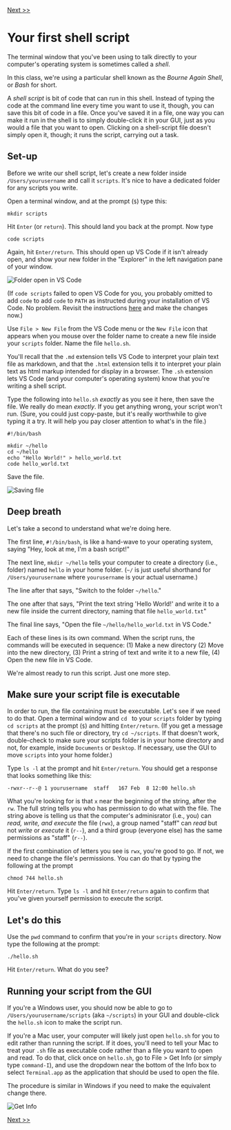 [Next &gt;&gt;](journal-script.md)

# Your first shell script

The terminal window that you've been using to talk directly to your computer's operating system is sometimes called a *shell*.

In this class, we're using a particular shell known as the *Bourne Again Shell*, or *Bash* for short.

A *shell script* is bit of code that can run in this shell. Instead of typing the code at the command line every time you want to use it, though, you can save this bit of code in a file. Once you've saved it in a file, one way you can make it run in the shell is to simply double-click it in your GUI, just as you would a file that you want to open. Clicking on a shell-script file doesn't simply open it, though; it runs the script, carrying out a task.

## Set-up

Before we write our shell script, let's create a new folder inside `/Users/yourusername` and call it `scripts`. It's nice to have a dedicated folder for any scripts you write. 

Open a terminal window, and at the prompt (`$`) type this:

`mkdir scripts`

Hit `Enter` (or `return`). This should land you back at the prompt. Now type

`code scripts`

Again, hit `Enter/return`. This should open up VS Code if it isn't already open, and show your new folder in the "Explorer" in the left navigation pane of your window.

![Folder open in VS Code](../images/open_folder_code.png)

(If `code scripts` failed to open VS Code for you, you probably omitted to add `code` to add `code` to `PATH` as instructed during your installation of VS Code. No problem. Revisit the instructions [here](https://github.com/WhatTheDickens/install/blob/master/sections/vscode.md#osx) and make the changes now.)

Use `File > New File` from the VS Code menu or the `New File` icon that appears when you mouse over the folder name to create a new file inside your `scripts` folder. Name the file `hello.sh`.

You'll recall that the `.md` extension tells VS Code to interpret your plain text file as markdown, and that the `.html` extension tells it to interpret your plain text as html markup intended for display in a browser. The `.sh` extension lets VS Code (and your computer's operating system) know that you're writing a shell script.

Type the following into `hello.sh` *exactly* as you see it here, then save the file. We really do mean *exactly*. If you get anything wrong, your script won't run. (Sure, you could just copy-paste, but it's really worthwhile to give typing it a try. It will help you pay closer attention to what's in the file.)

```
#!/bin/bash

mkdir ~/hello
cd ~/hello
echo "Hello World!" > hello_world.txt
code hello_world.txt
```

Save the file.

![Saving file](../images/save_hello.png)

## Deep breath

Let's take a second to understand what we're doing here.

The first line, `#!/bin/bash`, is like a hand-wave to your operating system, saying "Hey, look at me, I'm a bash script!"

The next line, `mkdir ~/hello` tells your computer to create a directory (i.e., folder) named `hello` in your home folder. (`~/` is just useful shorthand for `/Users/yourusername` where `yourusername` is your actual username.)

The line after that says, "Switch to the folder `~/hello`."

The one after that says, "Print the text string 'Hello World!' and write it to a new file inside the current directory, naming that file `hello_world.txt`"

The final line says, "Open the file `~/hello/hello_world.txt` in VS Code."

Each of these lines is its own command. When the script runs, the commands will be executed in sequence: (1) Make a new directory (2) Move into the new directory, (3) Print a string of text and write it to a new file, (4) Open the new file in VS Code.

We're almost ready to run this script. Just one more step.

## Make sure your script file is executable

In order to run, the file containing must be executable. Let's see if we need to do that. Open a terminal window and `cd ` to your `scripts` folder by typing `cd scripts` at the prompt (`$`) and hitting `Enter/return`. (If you get a message that there's no such file or directory, try `cd ~/scripts`. If that doesn't work, double-check to make sure your scripts folder is in your home directory and not, for example, inside `Documents` or `Desktop`. If necessary, use the GUI to move `scripts` into your home folder.)

Type `ls -l` at the prompt and hit `Enter/return`. You should get a response that looks something like this:

`-rwxr--r--@ 1 yourusername  staff   167 Feb  8 12:00 hello.sh`

What you're looking for is that `x` near the beginning of the string, after the `rw`. The full string tells you who has permission to do what with the file. The string above is telling us that the computer's adminisrator (i.e., you) can *read, write, and execute* the file (`rwx`), a group named "staff" can *read* but not *write* or *execute* it (`r--`), and a third group (everyone else) has the same permissions as "staff" (`r--`).

If the first combination of letters you see is `rwx`, you're good to go. If not, we need to change the file's permissions. You can do that by typing the following at the prompt

`chmod 744 hello.sh`

Hit `Enter/return`. Type `ls -l` and hit `Enter/return` again to confirm that you've given yourself permission to execute the script. 

## Let's do this

Use the `pwd` command to confirm that you're in your `scripts` directory. Now type the following at the prompt:

`./hello.sh`

Hit `Enter/return`. What do you see?

## Running your script from the GUI

If you're a Windows user, you should now be able to go to `/Users/yourusername/scripts` (aka `~/scripts`) in your GUI and double-click the `hello.sh` icon to make the script run.

If you're a Mac user, your computer will likely just open `hello.sh` for you to edit rather than running the script. If it does, you'll need to tell your Mac to treat your `.sh` file as executable code rather than a file you want to open and read. To do that, click once on `hello.sh`, go to File > Get Info (or simply type `command-I`), and use the dropdown near the bottom of the Info box to select `Terminal.app` as the application that should be used to open the file. 

The procedure is similar in Windows if you need to make the equivalent change there.

![Get Info](../images/get_info.png)

[Next &gt;&gt;](journal-script.md)